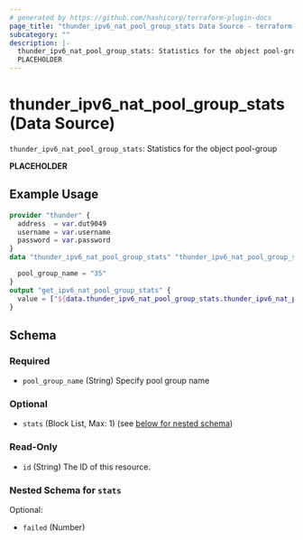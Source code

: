 ```yaml
---
# generated by https://github.com/hashicorp/terraform-plugin-docs
page_title: "thunder_ipv6_nat_pool_group_stats Data Source - terraform-provider-thunder"
subcategory: ""
description: |-
  thunder_ipv6_nat_pool_group_stats: Statistics for the object pool-group
  PLACEHOLDER
---
```


# thunder_ipv6_nat_pool_group_stats (Data Source)

`thunder_ipv6_nat_pool_group_stats`: Statistics for the object pool-group

__PLACEHOLDER__

## Example Usage

```terraform
provider "thunder" {
  address  = var.dut9049
  username = var.username
  password = var.password
}
data "thunder_ipv6_nat_pool_group_stats" "thunder_ipv6_nat_pool_group_stats" {

  pool_group_name = "35"
}
output "get_ipv6_nat_pool_group_stats" {
  value = ["${data.thunder_ipv6_nat_pool_group_stats.thunder_ipv6_nat_pool_group_stats}"]
}
```

<!-- schema generated by tfplugindocs -->
## Schema

### Required

- `pool_group_name` (String) Specify pool group name

### Optional

- `stats` (Block List, Max: 1) (see [below for nested schema](#nestedblock--stats))

### Read-Only

- `id` (String) The ID of this resource.

<a id="nestedblock--stats"></a>
### Nested Schema for `stats`

Optional:

- `failed` (Number)


